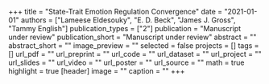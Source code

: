 +++
title = "State-Trait Emotion Regulation Convergence"
date = "2021-01-01"
authors = ["Lameese Eldesouky", "E. D. Beck", "James J. Gross", "Tammy English"]
publication_types = ["2"]
publication = "Manuscript under review"
publication_short = "Manuscript under review"
abstract = ""
abstract_short = ""
image_preview = ""
selected = false
projects = []
tags = []
url_pdf = ""
url_preprint = ""
url_code = ""
url_dataset = ""
url_project = ""
url_slides = ""
url_video = ""
url_poster = ""
url_source = ""
math = true
highlight = true
[header]
image = ""
caption = ""
+++
